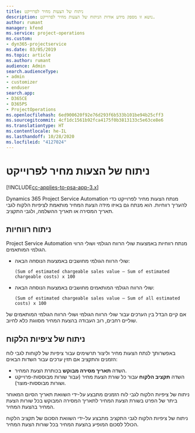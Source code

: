 ```yaml
---
title: ניתוח של הצעות מחיר לפרוייקט
description: נושא זו מספק מידע אודות הניתוח של הצעות מחיר לפרוייקט.
author: rumant
manager: kfend
ms.service: project-operations
ms.custom:
- dyn365-projectservice
ms.date: 03/05/2019
ms.topic: article
ms.author: rumant
audience: Admin
search.audienceType:
- admin
- customizer
- enduser
search.app:
- D365CE
- D365PS
- ProjectOperations
ms.openlocfilehash: 6ed900620f92e76d293f6b533b101be94b25cff3
ms.sourcegitcommit: 4cf1dc1561b92fca4175f0b3813133c5e63ce8e6
ms.translationtype: HT
ms.contentlocale: he-IL
ms.lasthandoff: 10/28/2020
ms.locfileid: "4127024"
---
```

# <a name="analysis-of-project-quotes"></a>ניתוח של הצעות מחיר לפרוייקט

[!INCLUDE[cc-applies-to-psa-app-3.x](../includes/cc-applies-to-psa-app-3x.md)]

Dynamics 365 Project Service Automation מנתח הצעות מחיר לפרוייקט כדי להעריך רווחיות. הוא מנתח גם באיזו מידה הצעת המחיר מותאמת לציפיות הלקוח לגבי תאריך המסירה או תאריך ההשלמה, ולגבי התקציב.

## <a name="profitability-analysis"></a>ניתוח רווחיות

Project Service Automation מנתח רווחיות באמצעות שולי הרווח הגולמי ושולי הרווי הגולמי המותאמים.

- שולי הרווח הגולמי מחושבים באמצעות הנוסחה הבאה:

  `
    (Sum of estimated chargeable sales value – Sum of estimated chargeable costs) x 100
  `
- שולי הרווח הגולמי המותאמים מחושבים באמצעות הנוסחה הבאה:

  `
    (Sum of estimated chargeable sales value – Sum of all estimated costs) x 100
  `

אם קיים הבדל בין הערכים עבור שולי הרווח הגולמי ושולי הרווח הגולמי המותאמים של שוליים רחבים, רוב העבודה בהצעת המחיר מסווגת כלא לחיוב.

## <a name="analysis-of-customer-expectations"></a>ניתוח של ציפיות הלקוח

באפשרותך לנתח הצעות מחיר וליצור תרשימים עבור ציפיות של לקוחות לגבי לוח הזמנים והתקציב אם תזין ערכים עבור השדות הבאים:

- השדה **תאריך מסירה מבוקש** בכותרת הצעת המחיר.
- השדה **תקציב הלקוח** עבור כל שורת הצעת מחיר (עבור שורות מבוססות-פרוייקט ושורות מבוססות-מוצר).

ניתוח של ציפיות הלקוח לגבי לוח הזמנים מתבצע על-ידי השוואת תאריך הסיום המאוחר ביתר של הפרט בשורת הצעת המחיר לתאריך המסירה המבוקש בכל שורות הצעת המחיר בהצעת המחיר.

ניתוח של ציפיות הלקוח לגבי התקציב מתבצע על-ידי השוואת הסכום של תקציב הלקוח הכולל לסכום המופיע בהצעת המחיר בכל שורות הצעת המחיר.
